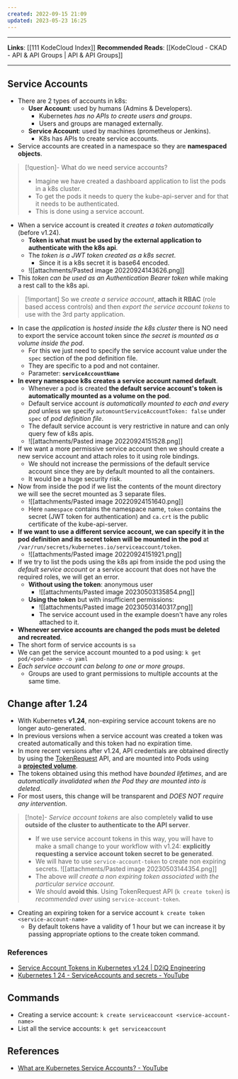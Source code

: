 ```yaml
---
created: 2022-09-15 21:09
updated: 2023-05-23 16:25
---
```

---
**Links**: [[111 KodeCloud Index]]
**Recommended Reads**: [[KodeCloud - CKAD - API & API Groups | API & API Groups]]

---
## Service Accounts
- There are 2 types of accounts in k8s:
	- **User Account**: used by humans (Admins & Developers).
		- Kubernetes *has no APIs to create users and groups*.
		- Users and groups are managed externally.
	- **Service Account**: used by machines (prometheus or Jenkins).
		- K8s has APIs to create service accounts.
- Service accounts are created in a namespace so they are **namespaced objects**.

> [!question]- What do we need service accounts?
> - Imagine we have created a dashboard application to list the pods in a k8s cluster. 
> - To get the pods it needs to query the kube-api-server and for that it needs to be authenticated.
> - This is done using a service account.

- When a service account is created it *creates a token automatically* (before v1.24).
	- **Token is what must be used by the external application to authenticate with the k8s api**.
	- The *token is a JWT token created as a k8s secret*.
		- Since it is a k8s secret it is base64 encoded.
	- ![[attachments/Pasted image 20220924143626.png]]
- This *token can be used as an Authentication Bearer token* while making a rest call to the k8s api.

> [!important] So we *create a service account*, **attach it RBAC** (role based access controls) and then *export the service account tokens* to use with the 3rd party application.

- In case the *application* is *hosted inside the k8s cluster* there is NO need to export the service account token since *the secret is mounted as a volume inside the pod*.
	- For this we just need to specify the service account value under the `spec` section of the pod definition file.
	- They are specific to a pod and not container.
	- Parameter: **`serviceAccountName`**
- **In every namespace k8s creates a service account named default**.
	- Whenever a pod is created **the default service account's token is automatically mounted as a volume on the pod**.
	- Default service account *is automatically mounted to each and every pod* unless we specify `automountServiceAccountToken: false` under `spec` of *pod definition file*.
	- The default service account is very restrictive in nature and can only query few of k8s apis.
	- ![[attachments/Pasted image 20220924151528.png]]
- If we want a more permissive service account then we should create a new service account and attach roles to it using role bindings.
	- We should not increase the permissions of the default service account since they  are by default mounted to all the containers. 
	- It would be a huge security risk.
- Now from inside the pod if we list the contents of the mount directory we will see the secret mounted as 3 separate files.
	- ![[attachments/Pasted image 20220924151640.png]]
	- Here `namespace` contains the namespace name, `token` contains the secret (JWT token for authentication) and `ca.crt` is the public certificate of the kube-api-server.
- **If we want to use a different service account, we can specify it in the pod definition and its secret token will be mounted in the pod** at `/var/run/secrets/kubernetes.io/serviceaccount/token`.
	- ![[attachments/Pasted image 20220924151921.png]]
- If we try to list the pods using the k8s api from inside the pod using the *default service account* or a service account that does not have the required roles, we will get an error.
	- **Without using the token**: anonymous user
		- ![[attachments/Pasted image 20230503135854.png]]
	- **Using the token** but with insufficient permissions:
		- ![[attachments/Pasted image 20230503140317.png]]
		- The service account used in the example doesn't have any roles attached to it.
- **Whenever service accounts are changed the pods must be deleted and recreated**.
- The short form of service accounts is `sa`
- We can get the service account mounted to a pod using: `k get pod/<pod-name> -o yaml`
- *Each service account can belong to one or more groups*.
	- Groups are used to grant permissions to multiple accounts at the same time.

## Change after 1.24
- With Kubernetes **v1.24**, non-expiring service account tokens are no longer auto-generated.
- In previous versions when a service account was created a token was created automatically and this token had no expiration time.
- In more recent versions after v1.24, API credentials are obtained directly by using the [TokenRequest](https://kubernetes.io/docs/reference/kubernetes-api/authentication-resources/token-request-v1/) API, and are mounted into Pods using a **[projected volume](https://kubernetes.io/docs/reference/access-authn-authz/service-accounts-admin/#bound-service-account-token-volume)**. 
- The tokens obtained using this method have *bounded lifetimes*, and are *automatically invalidated when the Pod they are mounted into is deleted*.
- For most users, this change will be transparent and *DOES NOT require any intervention*.

> [!note]- *Service account tokens* are also completely **valid to use outside of the cluster to authenticate to the API server**. 
> - If we use service account tokens in this way, you will have to make a small change to your workflow with v1.24: **explicitly requesting a service account token secret to be generated**.
> - We will have to use `service-account-token` to create non expiring secrets.
> ![[attachments/Pasted image 20230503144354.png]]
> - The above *will create a non expiring token associated with the particular service account*. 
> - We should **avoid this**. Using TokenRequest API (`k create token`) is *recommended over* using `service-account-token`.

- Creating an expiring token for a service account `k create token <service-account-name>`
	- By default tokens have a validity of 1 hour but we can increase it by passing appropriate options to the create token command.

### References
- [Service Account Tokens in Kubernetes v1.24 | D2iQ Engineering](https://eng.d2iq.com/blog/service-account-tokens-in-kubernetes-v1.24/)
- [Kubernetes 1 24 - ServiceAccounts and secrets - YouTube](https://www.youtube.com/watch?v=vk0EIznJJe0)

## Commands
- Creating a service account: `k create serviceaccount <service-account-name>`
- List all the service accounts: `k get serviceaccount`

## References
- [What are Kubernetes Service Accounts? - YouTube](https://www.youtube.com/watch?v=uoLXbrGdLRE)